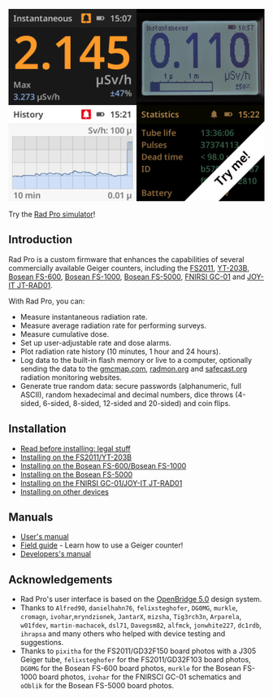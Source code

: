 [![Rad Pro Simulator - Try me!](docs/img/radpro-title-tryme.png)](https://gissio.github.io/radpro/simulator/)

Try the [Rad Pro simulator](https://gissio.github.io/radpro/simulator/)!

## Introduction

Rad Pro is a custom firmware that enhances the capabilities of several commercially available Geiger counters, including the [FS2011](docs/devices/FS2011/install.md), [YT-203B](docs/devices/FS2011/install.md), [Bosean FS-600](docs/devices/Bosean%20FS-600,%20FS-1000/install.md), [Bosean FS-1000](docs/devices/Bosean%20FS-600,%20FS-1000/install.md), [Bosean FS-5000](docs/devices/Bosean%20FS-5000/install.md), [FNIRSI GC-01](docs/devices/FNIRSI%20GC-01/install.md) and [JOY-IT JT-RAD01](https://joy-it.net/en/products/JT-RAD01).

With Rad Pro, you can:

* Measure instantaneous radiation rate.
* Measure average radiation rate for performing surveys.
* Measure cumulative dose.
* Set up user-adjustable rate and dose alarms.
* Plot radiation rate history (10 minutes, 1 hour and 24 hours).
* Log data to the built-in flash memory or live to a computer, optionally sending the data to the [gmcmap.com](https://gmcmap.com), [radmon.org](https://radmon.org) and [safecast.org](https://map.safecast.org) radiation monitoring websites.
* Generate true random data: secure passwords (alphanumeric, full ASCII), random hexadecimal and decimal numbers, dice throws (4-sided, 6-sided, 8-sided, 12-sided and 20-sided) and coin flips.

## Installation

* [Read before installing: legal stuff](docs/legal.md)
* [Installing on the FS2011/YT-203B](docs/devices/FS2011/install.md)
* [Installing on the Bosean FS-600/Bosean FS-1000](docs/devices/Bosean%20FS-600,%20FS-1000/install.md)
* [Installing on the Bosean FS-5000](docs/devices/Bosean%20FS-5000/install.md)
* [Installing on the FNIRSI GC-01/JOY-IT JT-RAD01](docs/devices/FNIRSI%20GC-01/install.md)
* [Installing on other devices](docs/install-other.md)

## Manuals

* [User's manual](docs/manual.md)
* [Field guide](docs/field-guide.md) - Learn how to use a Geiger counter!
* [Developers's manual](docs/developers.md)

## Acknowledgements

* Rad Pro's user interface is based on the [OpenBridge 5.0](https://www.openbridge.no/) design system.
* Thanks to `Alfred90`, `danielhahn76`, `felixsteghofer`, `DG0MG`, `murkle`, `cromagn`, `ivohar`,`mryndzionek`, `JantarX`,  `mizsha`, `Tig3rch3n`, `Arparela`, `w01fdev`, `martin-machacek`, `dsl71`, `Davegsm82`, `alfmck`, `jonwhite227`, `dc1rdb`, `ihrapsa` and many others who helped with device testing and suggestions.
* Thanks to `pixitha` for the FS2011/GD32F150 board photos with a J305 Geiger tube, `felixsteghofer` for the FS2011/GD32F103 board photos, `DG0MG` for the Bosean FS-600 board photos, `murkle` for the Bosean FS-1000 board photos, `ivohar` for the FNIRSCI GC-01 schematics and `oOblik` for the Bosean FS-5000 board photos.
